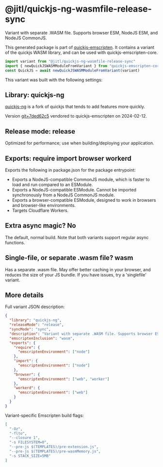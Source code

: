 # @jitl/quickjs-ng-wasmfile-release-sync

Variant with separate .WASM file. Supports browser ESM, NodeJS ESM, and NodeJS CommonJS.

This generated package is part of [quickjs-emscripten](https://github.com/justjake/quickjs-emscripten).
It contains a variant of the quickjs WASM library, and can be used with quickjs-emscripten-core.

```typescript
import variant from "@jitl/quickjs-ng-wasmfile-release-sync"
import { newQuickJSWASMModuleFromVariant } from "quickjs-emscripten-core"
const QuickJS = await newQuickJSWASMModuleFromVariant(variant)
```

This variant was built with the following settings:

## Library: quickjs-ng

[quickjs-ng](https://github.com/quickjs-ng/quickjs) is a fork of quickjs that tends to add features more quickly.

Version [git+7ded62c5](https://github.com/quickjs-ng/quickjs/commit/7ded62c536fca860b8106c39fb75f2df8fe27180) vendored to quickjs-emscripten on 2024-02-12.

## Release mode: release

Optimized for performance; use when building/deploying your application.

## Exports: require import browser workerd

Exports the following in package.json for the package entrypoint:

- Exports a NodeJS-compatible CommonJS module, which is faster to load and run compared to an ESModule.
- Exports a NodeJS-compatible ESModule. Cannot be imported synchronously from a NodeJS CommonJS module.
- Exports a browser-compatible ESModule, designed to work in browsers and browser-like environments.
- Targets Cloudflare Workers.

## Extra async magic? No

The default, normal build. Note that both variants support regular async functions.

## Single-file, or separate .wasm file? wasm

Has a separate .wasm file. May offer better caching in your browser, and reduces the size of your JS bundle. If you have issues, try a 'singlefile' variant.

## More details

Full variant JSON description:

```json
{
  "library": "quickjs-ng",
  "releaseMode": "release",
  "syncMode": "sync",
  "description": "Variant with separate .WASM file. Supports browser ESM, NodeJS ESM, and NodeJS CommonJS.",
  "emscriptenInclusion": "wasm",
  "exports": {
    "require": {
      "emscriptenEnvironment": ["node"]
    },
    "import": {
      "emscriptenEnvironment": ["node"]
    },
    "browser": {
      "emscriptenEnvironment": ["web", "worker"]
    },
    "workerd": {
      "emscriptenEnvironment": ["web"]
    }
  }
}
```

Variant-specific Emscripten build flags:

```json
[
  "-Oz",
  "-flto",
  "--closure 1",
  "-s FILESYSTEM=0",
  "--pre-js $(TEMPLATES)/pre-extension.js",
  "--pre-js $(TEMPLATES)/pre-wasmMemory.js",
  "-s STACK_SIZE=5MB"
]
```

